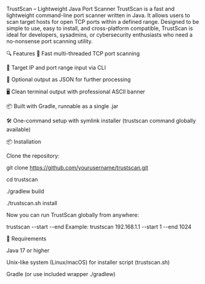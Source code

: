 TrustScan – Lightweight Java Port Scanner
TrustScan is a fast and lightweight command-line port scanner written in Java. It allows users to scan target hosts for open TCP ports within a defined range. Designed to be simple to use, easy to install, and cross-platform compatible, TrustScan is ideal for developers, sysadmins, or cybersecurity enthusiasts who need a no-nonsense port scanning utility.

🔍 Features
🚀 Fast multi-threaded TCP port scanning

🎯 Target IP and port range input via CLI

💾 Optional output as JSON for further processing

🖥️ Clean terminal output with professional ASCII banner

📦 Built with Gradle, runnable as a single .jar

🛠️ One-command setup with symlink installer (trustscan command globally available)

📦 Installation

Clone the repository:

git clone https://github.com/yourusername/trustscan.git

cd trustscan

./gradlew build

./trustscan.sh install

Now you can run TrustScan globally from anywhere:

trustscan <target-ip> --start <port> --end <port>
Example:
trustscan 192.168.1.1 --start 1 --end 1024

🧰 Requirements

Java 17 or higher

Unix-like system (Linux/macOS) for installer script (trustscan.sh)

Gradle (or use included wrapper ./gradlew)

